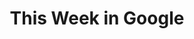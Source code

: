 ---
title:         "This Week in Google"
description:   "Leo Laporte, Jeff Jarvis, and their guests talk about the latest Google and cloud computing news. Records live at http://live.twit.tv/ every Wednesday at 1:00pm PT/4:00pm ET."
url-thumbnail: "http://twit.cachefly.net/coverart/twig/twig1400audio.jpg"
url-rss:       "http://leoville.tv/podcasts/twig.xml"
url-web:       "http://twit.tv/twig"
url-itunes:    "https://itunes.apple.com/us/podcast/this-week-in-google-mp3/id326120877?mt=2&uo=4"
tags:          [news,tech]
---
